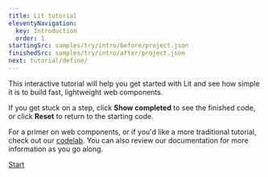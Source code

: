 ```yaml
---
title: Lit tutorial
eleventyNavigation:
  key: Introduction
  order: 1
startingSrc: samples/try/intro/before/project.json
finishedSrc: samples/try/intro/after/project.json
next: tutorial/define/
---
```


This interactive tutorial will help you get started with Lit and see how simple it is to build fast, lightweight web components.

If you get stuck on a step, click **Show completed** to see the finished code, or click **Reset** to return to the starting code.

For a primer on web components, or if you'd like a more traditional tutorial, check out our [codelab](https://codelabs.developers.google.com/codelabs/the-lit-path). You can also review our documentation for more information as you go along.

[Start](/tutorial/define/)
